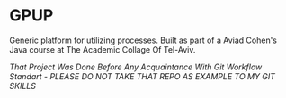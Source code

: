 # GPUP
Generic platform for utilizing processes. Built as part of a Aviad Cohen's Java course at The Academic Collage Of Tel-Aviv.

*That Project Was Done Before Any Acquaintance With Git Workflow Standart -
PLEASE DO NOT TAKE THAT REPO AS EXAMPLE TO MY GIT SKILLS*
